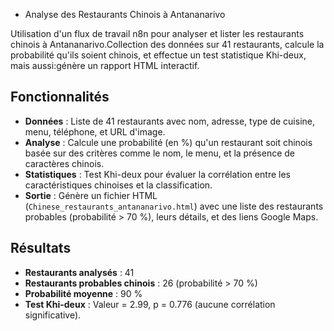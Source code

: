 - Analyse des Restaurants Chinois à Antananarivo


Utilisation d'un flux de travail n8n pour analyser et lister les restaurants chinois à Antananarivo.Collection des données sur 41 restaurants, calcule la probabilité qu'ils soient chinois, et effectue un test statistique Khi-deux, mais aussi:génère un rapport HTML interactif.

## Fonctionnalités
- **Données** : Liste de 41 restaurants avec nom, adresse, type de cuisine, menu, téléphone, et URL d'image.
- **Analyse** : Calcule une probabilité (en %) qu'un restaurant soit chinois basée sur des critères comme le nom, le menu, et la présence de caractères chinois.
- **Statistiques** : Test Khi-deux pour évaluer la corrélation entre les caractéristiques chinoises et la classification.
- **Sortie** : Génère un fichier HTML (`Chinese_restaurants_antananarivo.html`) avec une liste des restaurants probables (probabilité > 70 %), leurs détails, et des liens Google Maps.

## Résultats
- **Restaurants analysés** : 41
- **Restaurants probables chinois** : 26 (probabilité > 70 %)
- **Probabilité moyenne** : 90 %
- **Test Khi-deux** : Valeur = 2.99, p = 0.776 (aucune corrélation significative).

